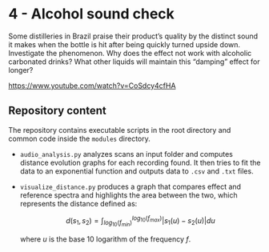 # 4 - Alcohol sound check

Some distilleries in Brazil praise their product’s quality by the distinct sound it makes when the bottle is hit after being quickly turned upside down. Investigate the phenomenon. Why does the effect not work with alcoholic carbonated drinks? What other liquids will maintain this “damping” effect for longer?

https://www.youtube.com/watch?v=CoSdcy4cfHA

## Repository content

The repository contains executable scripts in the root directory and common code inside the `modules` directory.

-   `audio_analysis.py` analyzes scans an input folder and computes distance evolution graphs for each recording found. It then tries to fit the data to an exponential function and outputs data to `.csv` and `.txt` files.
-   `visualize_distance.py` produces a graph that compares effect and reference spectra and highlights the area between the two, which represents the distance defined as:

    $$
    	d(s_1, s_2) = \int_{log_{10}(f_{min})}^{log_{10}(f_{max})}\left| s_1(u) - s_2(u) \right| du
    $$

    where $u$ is the base 10 logarithm of the frequency $f$.
